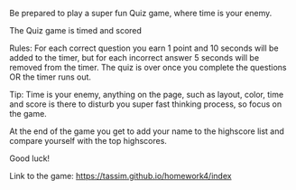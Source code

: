 Be prepared to play a super fun Quiz game, where time is your enemy.

The Quiz game is timed and scored

Rules:
For each correct question you earn 1 point and 10 seconds will be added to the timer, but for each incorrect answer 5 seconds will be removed from the timer.
The quiz is over once you complete the questions OR the timer runs
out.

Tip:
Time is your enemy, anything on the page, such as layout, color, time and score is there to disturb you super fast thinking process, so focus on the game.

At the end of the game you get to add your name to the highscore list and compare yourself with the top highscores.

Good luck!


Link to the game: https://tassim.github.io/homework4/index
